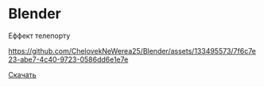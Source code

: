 # Blender
Еффект телепорту

https://github.com/ChelovekNeWerea25/Blender/assets/133495573/7f6c7e23-abe7-4c40-9723-0586dd6e1e7e


[Скачать](https://cheloveknewerea25.github.io/Blender/0001-0150.blend)
